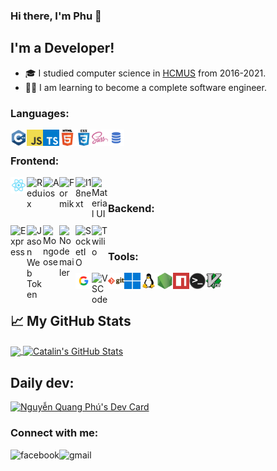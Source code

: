 ### Hi there, I'm Phu 👋

## I'm a Developer!
- 🎓 I studied computer science in [HCMUS][fitWebsite] from 2016-2021.
- 👨‍💻 I am learning to become a complete software engineer.



### Languages:
<img align="left" alt="C/C++" width="26px" title="C/C++" src="https://raw.githubusercontent.com/github/explore/80688e429a7d4ef2fca1e82350fe8e3517d3494d/topics/cpp/cpp.png" />
<img align="left" alt="JavaScript" width="26px" title="JavaScript" src="https://raw.githubusercontent.com/github/explore/80688e429a7d4ef2fca1e82350fe8e3517d3494d/topics/javascript/javascript.png" />  
<img align="left" alt="Typescript" width="26px" title="Typescript" src="https://raw.githubusercontent.com/github/explore/80688e429a7d4ef2fca1e82350fe8e3517d3494d/topics/typescript/typescript.png"/>
<img align="left" alt="HTML5" width="26px" title="HTML5" src="https://raw.githubusercontent.com/github/explore/80688e429a7d4ef2fca1e82350fe8e3517d3494d/topics/html/html.png"/>
<img align="left" alt="CSS3" width="26px" title="CSS3" src="https://raw.githubusercontent.com/github/explore/80688e429a7d4ef2fca1e82350fe8e3517d3494d/topics/css/css.png" />
<img align="left" alt="SCSS" width="26px" title="SCSS" src="https://raw.githubusercontent.com/github/explore/80688e429a7d4ef2fca1e82350fe8e3517d3494d/topics/sass/sass.png" />
<img align="left" alt="Sql" width="26px" title="SQL" src="https://raw.githubusercontent.com/github/explore/80688e429a7d4ef2fca1e82350fe8e3517d3494d/topics/sql/sql.png" />  
<br />

### Frontend:
<img align="left" alt="React" width="26px" title="React" src="https://raw.githubusercontent.com/github/explore/80688e429a7d4ef2fca1e82350fe8e3517d3494d/topics/react/react.png" />
<img align="left" alt="Redux" width="26px" title="Redux" src="https://redux.js.org/img/redux.svg" />
<img align="left" alt="Aios" width="26px" title="Axios" src="https://axios-http.com/assets/favicon.ico" />
<img align="left" alt="Formik" width="26px" title="Formik" src="https://formik.org/images/favicon.png" />
<img align="left" alt="I18next" width="26px" title="I18next" src="https://gblobscdn.gitbook.com/spaces%2F-L9iS6Wm2hynS5H9Gj7j%2Favatar.png?alt=media" />
<img align="left" alt="Material UI" width="26px" title="Material UI" src="https://mui.com/static/favicon.ico" />

<br />

### Backend:
<img align="left" alt="Express" width="26px" title="Express" src="https://expressjs.com/images/favicon.png"/>
<img align="left" alt="Jason Web Token" width="26px" title="Jason Web Token" src="https://jwt.io/img/favicon/apple-icon-57x57.png"/>
<img align="left" alt="Mongoose" width="26px" title="Mongoose" src="https://mongoosejs.com/docs/images/favicon/apple-icon-57x57.png"/>
<img align="left" alt="Nodemailer" width="26px" title="Nodemailer" src="https://nodemailer.com/favicon-32x32.png"/>
<img align="left" alt="SocketIO" width="26px" title="SocketIO" src="https://socket.io/images/favicon.png"/>
<img align="left" alt="Twilio" width="26px" title="Twilio" src="https://www.twilio.com/docs/static/img/favicons/favicon.188c4a31d.ico"/>


<br />


### Tools:
<img align="left" alt="Google" width="26px" title="Google" src="https://raw.githubusercontent.com/github/explore/80688e429a7d4ef2fca1e82350fe8e3517d3494d/topics/google/google.png"/>
<img align="left" alt="VSCode" width="26px" title="VSCode" src="https://code.visualstudio.com/favicon.ico"/>
<img align="left" alt="Git" width="26px" title="Git" src="https://raw.githubusercontent.com/github/explore/80688e429a7d4ef2fca1e82350fe8e3517d3494d/topics/git/git.png"/>
<img align="left" alt="Windows" width="26px" title="Windows" src="https://raw.githubusercontent.com/github/explore/80688e429a7d4ef2fca1e82350fe8e3517d3494d/topics/windows/windows.png"/>
<img align="left" alt="Linux" width="26px" title="Linux" src="https://raw.githubusercontent.com/github/explore/80688e429a7d4ef2fca1e82350fe8e3517d3494d/topics/linux/linux.png"/>
<img align="left" alt="Nodejs" width="26px" title="Nodejs" src="https://raw.githubusercontent.com/github/explore/80688e429a7d4ef2fca1e82350fe8e3517d3494d/topics/nodejs/nodejs.png"/>
<img align="left" alt="Npm" width="26px" title="Npm" src="https://raw.githubusercontent.com/github/explore/80688e429a7d4ef2fca1e82350fe8e3517d3494d/topics/npm/npm.png"/>
<img align="left" alt="Terminal" width="26px" title="Terminal" src="https://raw.githubusercontent.com/github/explore/d92924b1d925bb134e308bd29c9de6c302ed3beb/topics/terminal/terminal.png"/>
<img align="left" alt="Vim" width="26px" title="Vim" src="https://raw.githubusercontent.com/github/explore/80688e429a7d4ef2fca1e82350fe8e3517d3494d/topics/vim/vim.png"/>

<br />
<br />


## &#x1f4c8; My GitHub Stats
<a href="https://github.com/nguyen-quang-phu">
  <img align="center" src="https://github-readme-stats.vercel.app/api/top-langs/?username=nguyen-quang-phu" />
</a>

<a href="https://github.com/nguyen-quang-phu">
  <img align="center" src="https://github-readme-stats.vercel.app/api?username=nguyen-quang-phu&show_icons=true&line_height=27" alt="Catalin's GitHub Stats" />
</a>
<br />

## Daily dev:
<a href="https://app.daily.dev/nqphu1998"><img src="https://api.daily.dev/devcards/26748a214ff344bf99320855696f880a.png?r=3j5" width="400" alt="Nguyễn Quang Phú's Dev Card"/></a>

### Connect with me:
<a href="https://www.facebook.com/nqphu1998" target="_blank">
<img align="left" alt="facebook" height="22px"  title="Facebook" src="https://image.flaticon.com/icons/svg/174/174848.svg" />
</a>
<a href="mailto:nqphu1998@gmail.com" target="_blank">
<img align="left" alt="gmail" height="22px" target="_blank" title="Gmail" src="https://image.flaticon.com/icons/svg/732/732200.svg" />
</a>

[fitWebsite]: https://www.fit.hcmus.edu.vn/vn/
